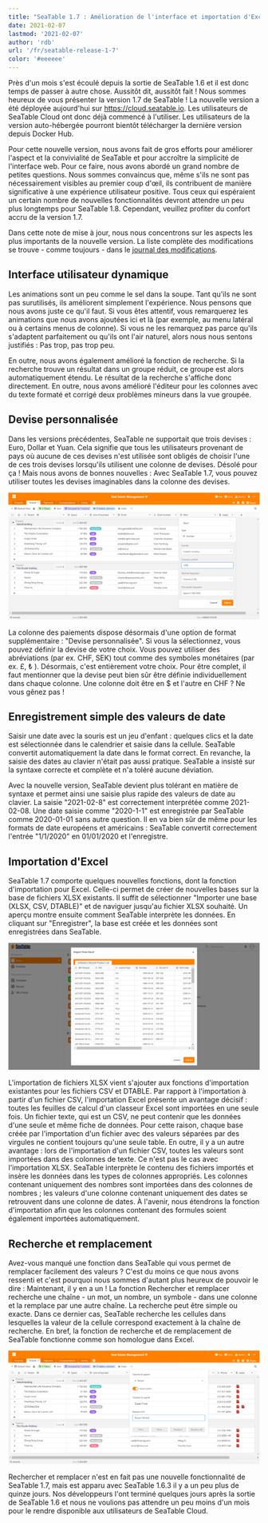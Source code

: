 ```yaml
---
title: "SeaTable 1.7 : Amélioration de l'interface et importation d'Excel"
date: 2021-02-07
lastmod: '2021-02-07'
author: 'rdb'
url: '/fr/seatable-release-1-7'
color: '#eeeeee'
---
```


Près d'un mois s'est écoulé depuis la sortie de SeaTable 1.6 et il est donc temps de passer à autre chose. Aussitôt dit, aussitôt fait ! Nous sommes heureux de vous présenter la version 1.7 de SeaTable ! La nouvelle version a été déployée aujourd'hui sur https://cloud.seatable.io. Les utilisateurs de SeaTable Cloud ont donc déjà commencé à l'utiliser. Les utilisateurs de la version auto-hébergée pourront bientôt télécharger la dernière version depuis Docker Hub.

Pour cette nouvelle version, nous avons fait de gros efforts pour améliorer l'aspect et la convivialité de SeaTable et pour accroître la simplicité de l'interface web. Pour ce faire, nous avons abordé un grand nombre de petites questions. Nous sommes convaincus que, même s'ils ne sont pas nécessairement visibles au premier coup d'œil, ils contribuent de manière significative à une expérience utilisateur positive. Tous ceux qui espéraient un certain nombre de nouvelles fonctionnalités devront attendre un peu plus longtemps pour SeaTable 1.8. Cependant, veuillez profiter du confort accru de la version 1.7.

Dans cette note de mise à jour, nous nous concentrons sur les aspects les plus importants de la nouvelle version. La liste complète des modifications se trouve - comme toujours - dans le [journal des modifications](https://seatable.io/docs/changelog/version-1-7/?lang=auto).

## Interface utilisateur dynamique

Les animations sont un peu comme le sel dans la soupe. Tant qu'ils ne sont pas surutilisés, ils améliorent simplement l'expérience. Nous pensons que nous avons juste ce qu'il faut. Si vous êtes attentif, vous remarquerez les animations que nous avons ajoutées ici et là (par exemple, au menu latéral ou à certains menus de colonne). Si vous ne les remarquez pas parce qu'ils s'adaptent parfaitement ou qu'ils ont l'air naturel, alors nous nous sentons justifiés : Pas trop, pas trop peu.

En outre, nous avons également amélioré la fonction de recherche. Si la recherche trouve un résultat dans un groupe réduit, ce groupe est alors automatiquement étendu. Le résultat de la recherche s'affiche donc directement. En outre, nous avons amélioré l'éditeur pour les colonnes avec du texte formaté et corrigé deux problèmes mineurs dans la vue groupée.

## Devise personnalisée

Dans les versions précédentes, SeaTable ne supportait que trois devises : Euro, Dollar et Yuan. Cela signifie que tous les utilisateurs provenant de pays où aucune de ces devises n'est utilisée sont obligés de choisir l'une de ces trois devises lorsqu'ils utilisent une colonne de devises. Désolé pour ça ! Mais nous avons de bonnes nouvelles : Avec SeaTable 1.7, vous pouvez utiliser toutes les devises imaginables dans la colonne des devises.

![Utilisez la dénomination que vous voulez dans SeaTable 1.7](images/Custom_Currency_1590x802.png)

La colonne des paiements dispose désormais d'une option de format supplémentaire : "Devise personnalisée". Si vous la sélectionnez, vous pouvez définir la devise de votre choix. Vous pouvez utiliser des abréviations (par ex. CHF, SEK) tout comme des symboles monétaires (par ex. £, ₺ ). Désormais, c'est entièrement votre choix. Pour être complet, il faut mentionner que la devise peut bien sûr être définie individuellement dans chaque colonne. Une colonne doit être en $ et l'autre en CHF ? Ne vous gênez pas !

## Enregistrement simple des valeurs de date

Saisir une date avec la souris est un jeu d'enfant : quelques clics et la date est sélectionnée dans le calendrier et saisie dans la cellule. SeaTable convertit automatiquement la date dans le format correct. En revanche, la saisie des dates au clavier n'était pas aussi pratique. SeaTable a insisté sur la syntaxe correcte et complète et n'a toléré aucune déviation.

Avec la nouvelle version, SeaTable devient plus tolérant en matière de syntaxe et permet ainsi une saisie plus rapide des valeurs de date au clavier. La saisie "2021-02-8" est correctement interprétée comme 2021-02-08. Une date saisie comme "2020-1-1" est enregistrée par SeaTable comme 2020-01-01 sans autre question. Il en va bien sûr de même pour les formats de date européens et américains : SeaTable convertit correctement l'entrée "1/1/2020" en 01/01/2020 et l'enregistre.

## Importation d'Excel

SeaTable 1.7 comporte quelques nouvelles fonctions, dont la fonction d'importation pour Excel. Celle-ci permet de créer de nouvelles bases sur la base de fichiers XLSX existants. Il suffit de sélectionner "Importer une base (XLSX, CSV, DTABLE)" et de naviguer jusqu'au fichier XLSX souhaité. Un aperçu montre ensuite comment SeaTable interprète les données. En cliquant sur "Enregistrer", la base est créée et les données sont enregistrées dans SeaTable.

![Créer de nouvelles bases en important un classeur excel](images/Excel_Import_1590x802.png)

L'importation de fichiers XLSX vient s'ajouter aux fonctions d'importation existantes pour les fichiers CSV et DTABLE. Par rapport à l'importation à partir d'un fichier CSV, l'importation Excel présente un avantage décisif : toutes les feuilles de calcul d'un classeur Excel sont importées en une seule fois. Un fichier texte, qui est un CSV, ne peut contenir que les données d'une seule et même fiche de données. Pour cette raison, chaque base créée par l'importation d'un fichier avec des valeurs séparées par des virgules ne contient toujours qu'une seule table. En outre, il y a un autre avantage : lors de l'importation d'un fichier CSV, toutes les valeurs sont importées dans des colonnes de texte. Ce n'est pas le cas avec l'importation XLSX. SeaTable interprète le contenu des fichiers importés et insère les données dans les types de colonnes appropriés. Les colonnes contenant uniquement des nombres sont importées dans des colonnes de nombres ; les valeurs d'une colonne contenant uniquement des dates se retrouvent dans une colonne de dates. À l'avenir, nous étendrons la fonction d'importation afin que les colonnes contenant des formules soient également importées automatiquement.

## Recherche et remplacement

Avez-vous manqué une fonction dans SeaTable qui vous permet de remplacer facilement des valeurs ? C'est du moins ce que nous avons ressenti et c'est pourquoi nous sommes d'autant plus heureux de pouvoir le dire : Maintenant, il y en a un ! La fonction Rechercher et remplacer recherche une chaîne - un mot, un nombre, un symbole - dans une colonne et la remplace par une autre chaîne. La recherche peut être simple ou exacte. Dans ce dernier cas, SeaTable recherche les cellules dans lesquelles la valeur de la cellule correspond exactement à la chaîne de recherche. En bref, la fonction de recherche et de remplacement de SeaTable fonctionne comme son homologue dans Excel.

![Nouvelle fonctionnalité dans SeaTable 1.6.3 : Remplacement de lots](images/Batch_replacement_1590x717.png)

Rechercher et remplacer n'est en fait pas une nouvelle fonctionnalité de SeaTable 1.7, mais est apparu avec SeaTable 1.6.3 il y a un peu plus de quinze jours. Nos développeurs l'ont terminé quelques jours après la sortie de SeaTable 1.6 et nous ne voulions pas attendre un peu moins d'un mois pour le rendre disponible aux utilisateurs de SeaTable Cloud.
